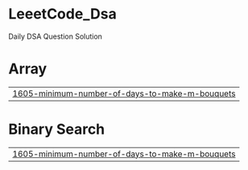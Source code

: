# LeeetCode_Dsa
Daily DSA Question Solution


# Array
|  |
| ------- |
| [1605-minimum-number-of-days-to-make-m-bouquets](https://github.com/zachDemsy/LeeetCode_Dsa/tree/master/1605-minimum-number-of-days-to-make-m-bouquets) |
# Binary Search
|  |
| ------- |
| [1605-minimum-number-of-days-to-make-m-bouquets](https://github.com/zachDemsy/LeeetCode_Dsa/tree/master/1605-minimum-number-of-days-to-make-m-bouquets) |